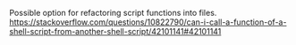 Possible option for refactoring script functions into files.
https://stackoverflow.com/questions/10822790/can-i-call-a-function-of-a-shell-script-from-another-shell-script/42101141#42101141
